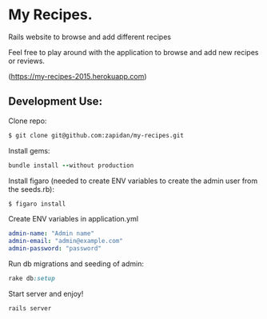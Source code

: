 # My Recipes.

Rails website to browse and add different recipes

Feel free to play around with the application to browse and add new recipes or reviews.

(https://my-recipes-2015.herokuapp.com)

## Development Use:

Clone repo:
   
  ```bash
  $ git clone git@github.com:zapidan/my-recipes.git
  ```

Install gems:

  ```ruby
  bundle install --without production
  ```

Install figaro (needed to create ENV variables to create the admin user from the seeds.rb):

  ```bash
  $ figaro install
  ```

Create ENV variables in application.yml

  ```yml
  admin-name: "Admin name"
  admin-email: "admin@example.com"
  admin-password: "password"
  ```

Run db migrations and seeding of admin: 

  ```ruby
  rake db:setup
  ```

Start server and enjoy!

  ```ruby
  rails server
  ```
